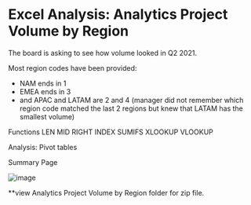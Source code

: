 # Excel Analysis: Analytics Project Volume by Region

The board is asking to see how volume looked in Q2 2021.

Most region codes have been provided: 
* NAM ends in 1 
* EMEA ends in 3 
* and APAC and LATAM are 2 and 4 (manager did not remember which region code matched the last 2 regions but knew that LATAM has the smallest volume)


Functions
LEN
MID
RIGHT
INDEX
SUMIFS
XLOOKUP
VLOOKUP

Analysis:
Pivot tables

Summary Page

![image](https://github.com/LaneanL/Analytics-Excel-Project-Volume-by-Region/assets/132226337/aa686a72-1cc4-4f6b-abc6-d9dda627679c)





**view Analytics Project Volume by Region folder for zip file.						
						
						
						
